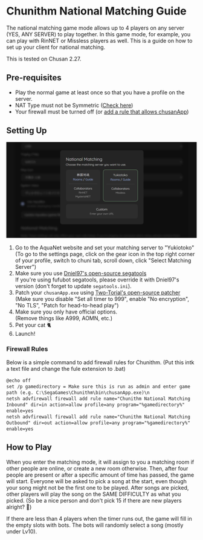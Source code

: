 # Chunithm National Matching Guide

The national matching game mode allows up to 4 players on any server (YES, ANY SERVER) to play together.
In this game mode, for example, you can play with RinNET or Missless players as well.
This is a guide on how to set up your client for national matching.

This is tested on Chusan 2.27.

## Pre-requisites

- Play the normal game at least once so that you have a profile on the server.
- NAT Type must not be Symmetric ([Check here](https://www.checkmynat.com/))
- Your firewall must be turned off (or [add a rule that allows chusanApp](#firewall-rules))

## Setting Up

![](chu3-matching.png)

1. Go to the AquaNet website and set your matching server to "Yukiotoko"  
   (To go to the settings page, click on the gear icon in the top right corner of your profile, switch to chuni tab, scroll down, click "Select Matching Server")
2. Make sure you use [Dniel97's open-source segatools](https://gitea.tendokyu.moe/Dniel97/SEGAguide/wiki/SDHD)  
   If you're using fufubot segatools, please override it with Dniel97's version (don't forget to update `segatools.ini`).
3. Patch your `chusanApp.exe` using [Two-Torial's open-source patcher](https://patcher.two-torial.xyz/)  
   (Make sure you disable "Set all timer to 999", enable "No encryption", "No TLS", "Patch for head-to-head play")
4. Make sure you only have official options.  
   (Remove things like A999, AOMN, etc.)
5. Pet your cat 🐈
6. Launch!

### Firewall Rules

Below is a simple command to add firewall rules for Chunithm.
(Put this intk a text file and change the fule extension to .bat)

```shell
@echo off
set /p gamedirectory = Make sure this is run as admin and enter game path (e.g. C:\SegaGames\Chunithm\bin\chusanApp.exe)\n
netsh advfirewall firewall add rule name="Chunithm National Matching Inbound" dir=in action=allow profile=any program="%gamedirectory%" enable=yes
netsh advfirewall firewall add rule name="Chunithm National Matching Outbound" dir=out action=allow profile=any program="%gamedirectory%" enable=yes
```

## How to Play

When you enter the matching mode, it will assign to you a matching room if other people are online, or create a new room otherwise. 
Then, after four people are present or after a specific amount of time has passed, the game will start.
Everyone will be asked to pick a song at the start, even though your song might not be the first one to be played.
After songs are picked, other players will play the song on the SAME DIFFICULTY as what you picked.
(So be a nice person and don't pick 15 if there are new players alright? 🥺)

If there are less than 4 players when the timer runs out, the game will fill in the empty slots with bots.
The bots will randomly select a song (mostly under Lv10).
